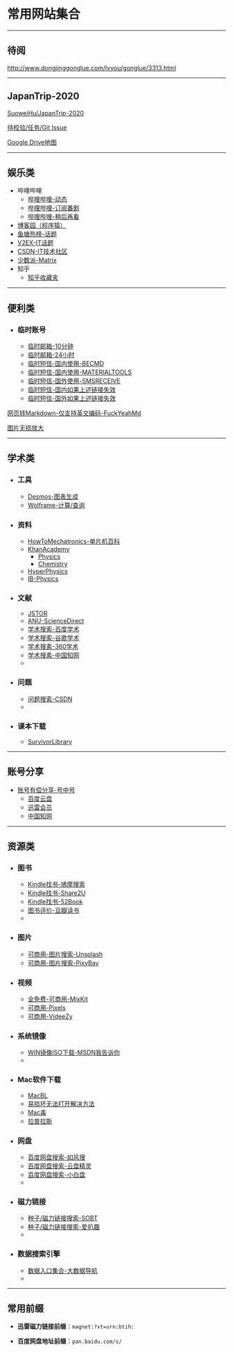# 常用网站集合

---

## 待阅

http://www.dongjinggonglue.com/lvyou/gonglue/3313.html

---

## JapanTrip-2020 

[SuoweiHu/JapanTrip-2020](https://github.com/SuoweiHu/JapanTrip-2020)

[待校验/任务/Git Issue](https://github.com/SuoweiHu/JapanTrip-2020/issues)

[Google Drive地图](https://www.google.com/maps/d/u/0/edit?mid=1dLZIDPDTCEggfbseCkc7ACiNJ22XU7Aw&ll=35.63010033886083%2C139.69189161309328&z=12)

---

## 娱乐类

- 哔哩哔哩
    - [哔哩哔哩-动态](https://t.bilibili.com/)
    - [哔哩哔哩-订阅番剧](https://space.bilibili.com/6695871/bangumi)
    - [哔哩哔哩-稍后再看](https://www.bilibili.com/watchlater/#/list)
- [博客园（程序猿）](https://www.cnblogs.com/)
- [鱼塘热榜-话题](https://mo.fish/main/home/hot)
- [V2EX-IT话题](https://www.v2ex.com/?tab=tech)
- [CSDN-IT技术社区](https://www.csdn.net/)
- [少数派-Matrix](https://go.sspai.com/matrix)
- 知乎
    - [知乎收藏夹](https://www.zhihu.com/people/suowei.h/collections)

---

## 便利类

- ### 临时账号

    - [临时邮箱-10分钟](http://mail.bccto.me/)
    - [临时邮箱-24小时](http://24mail.chacuo.net/enus)
    - [临时短信-国内使用-BECMD](https://www.becmd.com/)
    - [临时短信-国内使用-MATERIALTOOLS](https://www.materialtools.com/)
    - [临时短信-国外使用-SMSRECEIVE](https://smsreceivefree.com/)
    - [临时短信-国内如果上述链接失效](http://www.360doc.com/content/19/0108/12/51975160_807440477.shtml)
    - [临时短信-国外如果上述链接失效](http://www.360doc.com/content/19/0108/12/51975160_807440477.shtml)

[网页转Markdown-仅支持英文编码-FuckYeahMd](http://www.52book.me/)

[图片无损放大](https://bigjpg.com/zh)

---

## 学术类

- ### 工具

    - [Desmos-图表生成](https://www.desmos.com/calculator)
    - [Wolframe-计算/查询](https://www.wolframalpha.com/)

- ### 资料

    - [HowToMechatronics-单片机百科](https://howtomechatronics.com/)
    - [KhanAcademy](https://www.khanacademy.org/)
        - [Physics](https://www.khanacademy.org/science/physics)
        - [Chemistry](https://www.khanacademy.org/science/chemistry)
    - [HyperPhysics](http://hyperphysics.phy-astr.gsu.edu/hbase/hph.html)
    - [IB-Physics](https://ibphysics.org/)

- ### 文献

    - [JSTOR](https://www.jstor.org/)
    - [ANU-ScienceDirect](https://www-sciencedirect-com.virtual.anu.edu.au/)
    - [学术搜索-百度学术](https://xueshu.baidu.com/)
    - [学术搜索-谷歌学术](https://scholar.google.com.hk/?hl=zh-CN)
    - [学术搜素-360学术](http://xueshu.so.com/)
    - [学术搜素-中国知网](https://www.cnki.net/)
    - 

- ### 问题

    - [问题搜索-CSDN](https://www.csdn.net/)
    - 

- ### 课本下载

    - [SurvivorLibrary](http://www.survivorlibrary.com/library-download)

---

## 账号分享

- [账号有偿分享-号中号](http://www.idinid.com/)
    - [百度云盘](http://www.idinid.com/site/panbaidu.html)
    - [迅雷会员](http://www.idinid.com/site/xunlei.html)
    - [中国知网](http://www.idinid.com/site/cnki.html)

---

## 资源类

- ### 图书

    - [Kindle找书-鳩摩搜索](https://www.jiumodiary.com/)
    - [Kindle找书-Share2U](http://www.share2uu.com/)
    - [Kindle找书-52Book](http://www.52book.me/)
    - [图书评价-豆瓣读书](https://book.douban.com/)
    - 

- ### 图片

    - [可商用-图片搜索-Unsplash](https://unsplash.com/)
    - [可商用-图片搜索-PixyBay](https://pixabay.com/zh/)
    
- ### 视频

    - [全免费-可商用-MixKit](mixkit.co)
    - [可商用-Pixels](Pexels.com)
    - [可商用-VideeZy](videezy.com)

- ### 系统镜像

    - [WIN镜像ISO下载-MSDN我告诉你](https://msdn.itellyou.cn/)
    - 
    
- ### Mac软件下载

    - [MacBL](https://www.macbl.com/)
    - [易损坏无法打开解决方法](https://www.macbl.com/article/tips/2123)
    - [Mac毒](https://www.macdo.cn/)
    - [拉普拉斯](http://www.lapulace.com/)

- ### 网盘

    - [百度网盘搜索-如风搜](http://www.rufengso.net/)
    - [百度网盘搜索-云盘精灵](https://www.yunpanjingling.com/)
    - [百度网盘搜索-小白盘](https://www.xiaobaipan.com/)
    - 

- ### 磁力链接

    - [种子/磁力链接搜索-SOBT](http://www.sobt5.pw/)
    - [种子/磁力链接搜索-爱扒趣](https://www.zyboe.com/)
    - 

- ### 数据搜索引擎

    - [数据入口集合-大数据导航](http://hao.199it.com/)
    - 

---

## 常用前缀

- **迅雷磁力链接前缀**：`magnet:?xt=urn:btih:`

- **百度网盘地址前缀**：`pan.baidu.com/s/`

 


